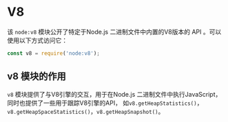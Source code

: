 # V8
该 `node:v8` 模块公开了特定于Node.js 二进制文件中内置的V8版本的 API 。可以使用以下方式访问它：
```js
const v8 = require('node:v8');
```
## v8 模块的作用
`v8` 模块提供了与V8引擎的交互，用于在Node.js 二进制文件中执行JavaScript，同时也提供了一些用于跟踪V8引擎的API， 如`v8.getHeapStatistics()`，`v8.getHeapSpaceStatistics()`，`v8.getHeapSnapshot()`。